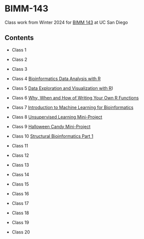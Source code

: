 # BIMM-143

Class work from Winter 2024 for [BIMM 143](https://bioboot.github.io/bimm143_W24/) at UC San Diego

## Contents

- Class 1 

- Class 2 

- Class 3 

- Class 4 [Bioinformatics Data Analysis with R](https://github.com/jbgarza/BIMM-143/blob/main/class04/class4.pdf)

- Class 5 [Data Exploration and Visualization with R](https://github.com/jbgarza/BIMM-143/blob/main/class05/class05.md))

- Class 6 [Why, When and How of Writing Your Own R Functions](https://github.com/jbgarza/BIMM-143/blob/main/class06/class06.pdf)

- Class 7 [Introduction to Machine Learning for Bioinformatics](https://github.com/jbgarza/BIMM-143/blob/main/class07/class07.pdf)

- Class 8 [Unsupervised Learning Mini-Project](https://github.com/jbgarza/BIMM-143/blob/main/class08/class08.pdf)

- Class 9 [Halloween Candy Mini-Project](https://github.com/jbgarza/BIMM-143/blob/main/class09/Class09_Halloween_candy.pdf)

- Class 10 [Structural Bioinformatics Part 1]()

- Class 11

- Class 12

- Class 13

- Class 14

- Class 15

- Class 16

- Class 17

- Class 18

- Class 19

- Class 20


